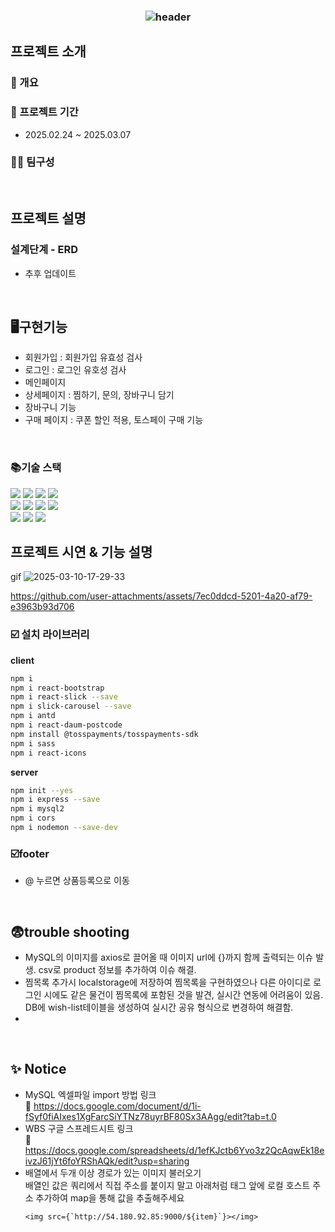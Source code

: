 ### <div align=center>![header](https://capsule-render.vercel.app/api?type=waving&color=0:672092,100:ECCDFF&width=1000&height=200&section=header&text=Kurly%20Clone%20Cording%20Team%20Project&fontSize=30&fontColor=FFFFFF&fontAlignY=35)</div>


## 프로젝트 소개

### 📄 개요

### 📆 프로젝트 기간
- 2025.02.24 ~ 2025.03.07 
  
### 🙋‍♀️ 팀구성

<br>

## 프로젝트 설명
### 설계단계 - ERD 
- 추후 업데이트
<br>

## 🖥구현기능
- 회원가입 : 회원가입 유효성 검사
- 로그인 : 로그인 유호성 검사
- 메인페이지
- 상세페이지 : 찜하기, 문의, 장바구니 담기
- 장바구니 기능
- 구매 페이지 : 쿠폰 할인 적용, 토스페이 구매 기능
<br>

### 📚기술 스택

<div align=left> 
  <img src="https://img.shields.io/badge/html5-E34F26?style=for-the-badge&logo=html5&logoColor=white"> 
  <img src="https://img.shields.io/badge/css-1572B6?style=for-the-badge&logo=css3&logoColor=white"> 
  <img src="https://img.shields.io/badge/javascript-F7DF1E?style=for-the-badge&logo=javascript&logoColor=black"> 
  <img src="https://img.shields.io/badge/mysql-4479A1?style=for-the-badge&logo=mysql&logoColor=white"> 
  <br>
  <img src="https://img.shields.io/badge/react-61DAFB?style=for-the-badge&logo=react&logoColor=black"> 
  <img src="https://img.shields.io/badge/node.js-339933?style=for-the-badge&logo=Node.js&logoColor=white">
  <img src="https://img.shields.io/badge/express-000000?style=for-the-badge&logo=express&logoColor=white">
  <img src="https://img.shields.io/badge/bootstrap-7952B3?style=for-the-badge&logo=bootstrap&logoColor=white">
  <br>
  <img src="https://img.shields.io/badge/github-181717?style=for-the-badge&logo=github&logoColor=white">
  <img src="https://img.shields.io/badge/git-F05032?style=for-the-badge&logo=git&logoColor=white">
  <img src="https://img.shields.io/badge/fontawesome-339AF0?style=for-the-badge&logo=fontawesome&logoColor=white">
  <br>
</div>



## 프로젝트 시연 & 기능 설명

gif
![2025-03-10-17-29-33](https://github.com/user-attachments/assets/593dbf57-3109-4dcf-91d6-7917db5d4e4c)





https://github.com/user-attachments/assets/7ec0ddcd-5201-4a20-af79-e3963b93d706




### ☑️ 설치 라이브러리  

<b>client</b>
  
```bash
npm i
npm i react-bootstrap
npm i react-slick --save
npm i slick-carousel --save
npm i antd
npm i react-daum-postcode
npm install @tosspayments/tosspayments-sdk
npm i sass
npm i react-icons
```

<b>server</b>
```bash
npm init --yes
npm i express --save
npm i mysql2
npm i cors
npm i nodemon --save-dev 
```
### ☑️footer
- @ 누르면 상품등록으로 이동

<br>

## 😨trouble shooting
- MySQL의 이미지를 axios로 끌어올 때 이미지 url에 {}까지 함께 출력되는 이슈 발생. csv로 product 정보를 추가하여 이슈 해결.
- 찜목록 추가시 localstorage에 저장하여 찜목록을 구현하였으나 다른 아이디로 로그인 시에도 같은 물건이 찜목록에 포함된 것을 발견, 실시간 연동에 어려움이 있음. DB에 wish-list테이블을 생성하여 실시간 공유 형식으로 변경하여 해결함.
- 
<br>


## ✨ Notice
- MySQL 엑셀파일 import 방법 링크 <br>
     🔗 https://docs.google.com/document/d/1i-fSyf0fiAIxes1XgFarcSiYTNz78uyrBF80Sx3AAgg/edit?tab=t.0  <br>
- WBS 구글 스프레드시트 링크 <br>
     🔗 https://docs.google.com/spreadsheets/d/1efKJctb6Yvo3z2QcAqwEk18eivzJ61jYt6foYRShAQk/edit?usp=sharing  <br>
- 배열에서 두개 이상 경로가 있는 이미지 불러오기  <br>
     배열인 값은  쿼리에서 직접 주소를 붙이지 말고 아래처럼 태그 앞에 로컬 호스트 주소 추가하여 map을 통해 값을 추출해주세요 
   ```
   <img src={`http://54.180.92.85:9000/${item}`}></img> 
   ```
   <br>

<br><br><br>

